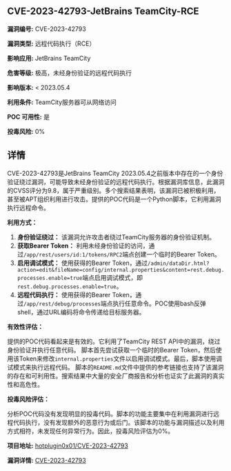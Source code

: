 ## CVE-2023-42793-JetBrains TeamCity-RCE

**漏洞编号:** CVE-2023-42793

**漏洞类型:** 远程代码执行（RCE）

**影响应用:** JetBrains TeamCity

**危害等级:** 极高，未经身份验证的远程代码执行

**影响版本:** < 2023.05.4

**利用条件:** TeamCity服务器可从网络访问

**POC 可用性:** 是

**投毒风险:** 0%

## 详情

CVE-2023-42793是JetBrains TeamCity 2023.05.4之前版本中存在的一个身份验证绕过漏洞，可能导致未经身份验证的远程代码执行。根据漏洞库信息，此漏洞的CVSS评分为9.8，属于严重级别。多个搜索结果表明，该漏洞已被积极利用，甚至被APT组织利用进行攻击。提供的POC代码是一个Python脚本，它利用漏洞执行远程命令。

**利用方式：**

1.  **身份验证绕过：** 该漏洞允许攻击者绕过TeamCity服务器的身份验证机制。
2.  **获取Bearer Token：** 利用未经身份验证的访问，通过`/app/rest/users/id:1/tokens/RPC2`端点创建一个临时的Bearer Token。
3.  **启用调试模式：** 使用获得的Bearer Token，通过`/admin/dataDir.html?action=edit&fileName=config/internal.properties&content=rest.debug.processes.enable=true`端点启用调试模式，即`rest.debug.processes.enable=true`。
4.  **远程代码执行：** 使用获得的Bearer Token，通过`/app/rest/debug/processes`端点执行任意命令。POC使用bash反弹shell，通过URL编码将命令传递给目标服务器。

**有效性评估：**

提供的POC代码看起来是有效的。它利用了TeamCity REST API中的漏洞，绕过身份验证并执行任意代码。 脚本首先尝试获取一个临时的Bearer Token，然后使用该Token来修改`internal.properties`文件以启用调试模式。最后，脚本使用调试模式来执行远程代码。 脚本的`README.md`文件中提供的参考链接也支持了该漏洞的存在和可利用性。搜索结果中大量的安全厂商报告和分析也证实了此漏洞的真实性和高危性。

**投毒风险评估：**

分析POC代码没有发现明显的投毒代码。脚本的功能主要集中在利用漏洞进行远程代码执行，没有发现额外的恶意行为或后门。该脚本的功能与漏洞描述以及利用方式相符，未发现任何异常行为。因此，投毒风险评估为0%。

**项目地址:** [hotplugin0x01/CVE-2023-42793](https://github.com/hotplugin0x01/CVE-2023-42793)

**漏洞详情:** [CVE-2023-42793](https://nvd.nist.gov/vuln/detail/CVE-2023-42793)